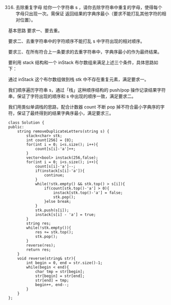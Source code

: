 316. 去除重复字母
给你一个字符串 s ，请你去除字符串中重复的字母，使得每个字母只出现一次。需保证 返回结果的字典序最小（要求不能打乱其他字符的相对位置）。

基本思路
要求一、要去重。

要求二、去重字符串中的字符顺序不能打乱 s 中字符出现的相对顺序。

要求三、在所有符合上一条要求的去重字符串中，字典序最小的作为最终结果。

要利用 stack 结构和一个 inStack 布尔数组来满足上述三个条件，具体思路如下：

通过 inStack 这个布尔数组做到栈 stk 中不存在重复元素，满足要求一。

我们顺序遍历字符串 s，通过「栈」这种顺序结构的 push/pop 操作记录结果字符串，保证了字符出现的顺序和 s 中出现的顺序一致，满足要求二。

我们用类似单调栈的思路，配合计数器 count 不断 pop 掉不符合最小字典序的字符，保证了最终得到的结果字典序最小，满足要求三。  



	class Solution {
	public:
	    string removeDuplicateLetters(string s) {
	        stack<char> stk;
	        int count[256] = {0};
	        for(int i = 0; i<s.size(); i++){
	            count[s[i]-'a']++;
	        }
	        vector<bool> instack(256,false);
	        for(int i = 0; i<s.size(); i++){
	            count[s[i]-'a']--;
	            if(instack[s[i]-'a']){
	                continue;
	            }
	            while(!stk.empty() && stk.top() > s[i]){
	                if(count[stk.top()-'a'] > 0){
	                    instack[stk.top()-'a'] = false;
	                    stk.pop();
	                }else break;
	            }
	            stk.push(s[i]);
	            instack[s[i] - 'a'] = true;
	        }
	        string res;
	        while(!stk.empty()){
	            res += stk.top();
	            stk.pop();
	        }
	        reverse(res);
	        return res;
	    }
	    void reverse(string& str){
	        int begin = 0, end = str.size()-1;
	        while(begin < end){
	            char tmp = str[begin];
	            str[begin] = str[end];
	            str[end] = tmp;
	            begin++, end--;
	        }
	    }
	};